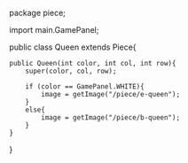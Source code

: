 package piece;

import main.GamePanel;

public class Queen extends Piece{

    public Queen(int color, int col, int row){
        super(color, col, row);

        if (color == GamePanel.WHITE){
            image = getImage("/piece/e-queen");
        }
        else{
            image = getImage("/piece/b-queen");
        }
    }
}



